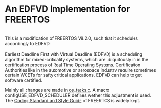 # An EDFVD Implementation for FREERTOS

<br>This is a modification of FREERTOS V8.2.0, such that it schedules accordingly to EDFVD</br>
<br>Earliest Deadline First with Virtual Deadline (EDFVD) is a scheduling algorithm for mixed-criticality systems, which are ubiquitously in in the certification process of Real Time Operating Systems. Certification Authorities like in the automotive or aerospace industry require sometimes certain WCETs for safty critical applications. EDFVD can help to get software certified.</br>


Mainly all changes are made in [os_tasks.c](free_rtos_matlab/source/os_tasks.c).
A macro configUSE_EDFVD_SCHEDULER defines wether this adjustment is used.
The [Coding Standard and Style Guide](http://www.freertos.org/FreeRTOS-Coding-Standard-and-Style-Guide.html) of FREERTOS is widely kept.

